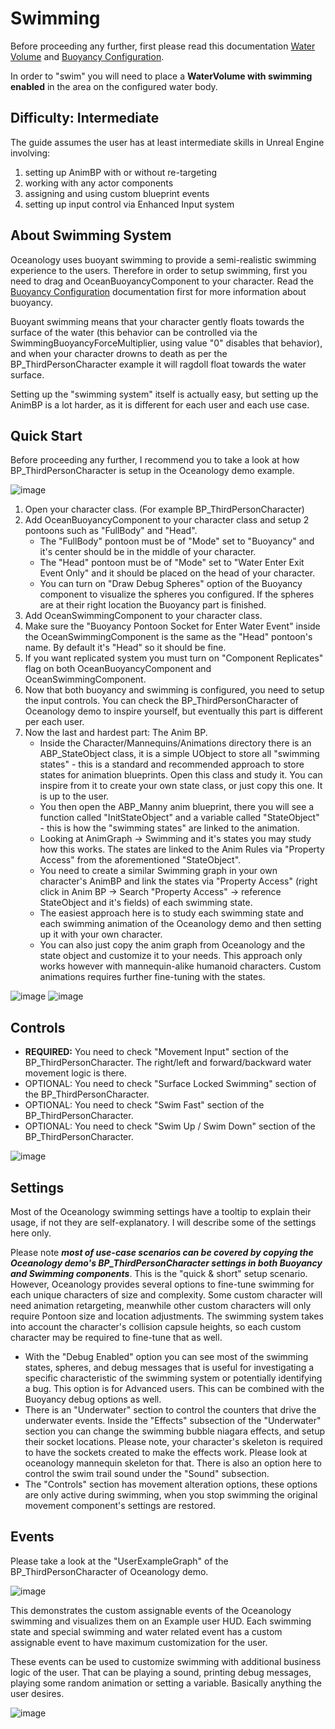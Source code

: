 # Swimming

Before proceeding any further, first please read this documentation [Water Volume](./water-volume.md) and [Buoyancy Configuration](./buoyancy-configuration.md).

In order to "swim" you will need to place a **WaterVolume with swimming enabled** in the area on the configured water body.

## Difficulty: Intermediate
The guide assumes the user has at least intermediate skills in Unreal Engine involving:
1. setting up AnimBP with or without re-targeting
2. working with any actor components
3. assigning and using custom blueprint events
4. setting up input control via Enhanced Input system

## About Swimming System
Oceanology uses buoyant swimming to provide a semi-realistic swimming experience to the users. Therefore in order to setup swimming, first you need to drag and OceanBuoyancyComponent to your character. Read the [Buoyancy Configuration](https://github.com/Galidar/Oceanology/wiki/Buoyancy-Configuration) documentation first for more information about buoyancy.

Buoyant swimming means that your character gently floats towards the surface of the water (this behavior can be controlled via the SwimmingBuoyancyForceMultiplier, using value "0" disables that behavior), and when your character drowns to death as per the BP_ThirdPersonCharacter example it will ragdoll float towards the water surface.

Setting up the "swimming system" itself is actually easy, but setting up the AnimBP is a lot harder, as it is different for each user and each use case.

## Quick Start
Before proceeding any further, I recommend you to take a look at how BP_ThirdPersonCharacter is setup in the Oceanology demo example.

![image](../../assets/images/features/swim-1.webp)

1. Open your character class. (For example BP_ThirdPersonCharacter)
2. Add OceanBuoyancyComponent to your character class and setup 2 pontoons such as "FullBody" and "Head".
   * The "FullBody" pontoon must be of "Mode" set to "Buoyancy" and it's center should be in the middle of your character.
   * The "Head" pontoon must be of "Mode" set to "Water Enter Exit Event Only" and it should be placed on the head of your character.
   * You can turn on "Draw Debug Spheres" option of the Buoyancy component to visualize the spheres you configured. If the spheres are at their right location the Buoyancy part is finished.
3. Add OceanSwimmingComponent to your character class.
4. Make sure the "Buoyancy Pontoon Socket for Enter Water Event" inside the OceanSwimmingComponent is the same as the "Head" pontoon's name. By default it's "Head" so it should be fine.
5. If you want replicated system you must turn on "Component Replicates" flag on both OceanBuoyancyComponent and OceanSwimmingComponent.
6. Now that both buoyancy and swimming is configured, you need to setup the input controls. You can check the BP_ThirdPersonCharacter of Oceanology demo to inspire yourself, but eventually this part is different per each user.
7. Now the last and hardest part: The Anim BP.
   * Inside the Character/Mannequins/Animations directory there is an ABP_StateObject class, it is a simple UObject to store all "swimming states" - this is a standard and recommended approach to store states for animation blueprints. Open this class and study it. You can inspire from it to create your own state class, or just copy this one. It is up to the user.
   * You then open the ABP_Manny anim blueprint, there you will see a function called "InitStateObject" and a variable called "StateObject" - this is how the "swimming states" are linked to the animation.
   * Looking at AnimGraph -> Swimming and it's states you may study how this works. The states are linked to the Anim Rules via "Property Access" from the aforementioned "StateObject".
   * You need to create a similar Swimming graph in your own character's AnimBP and link the states via "Property Access" (right click in Anim BP -> Search "Property Access" -> reference StateObject and it's fields) of each swimming state.
   * The easiest approach here is to study each swimming state and each swimming animation of the Oceanology demo and then setting up it with your own character.
   * You can also just copy the anim graph from Oceanology and the state object and customize it to your needs. This approach only works however with mannequin-alike humanoid characters. Custom animations requires further fine-tuning with the states.

![image](../../assets/images/features/swim-2.webp)
![image](../../assets/images/features/swim-3.webp)


## Controls
* **REQUIRED:** You need to check "Movement Input" section of the BP_ThirdPersonCharacter. The right/left and forward/backward water movement logic is there.
* OPTIONAL: You need to check "Surface Locked Swimming" section of the BP_ThirdPersonCharacter.
* OPTIONAL: You need to check "Swim Fast" section of the BP_ThirdPersonCharacter.
* OPTIONAL: You need to check "Swim Up / Swim Down" section of the BP_ThirdPersonCharacter.

![image](../../assets/images/features/swim-4.webp)


## Settings
Most of the Oceanology swimming settings have a tooltip to explain their usage, if not they are self-explanatory. I will describe some of the settings here only.

Please note _**most of use-case scenarios can be covered by copying the Oceanology demo's BP_ThirdPersonCharacter settings in both Buoyancy and Swimming components**_. This is the "quick & short" setup scenario. However, Oceanology provides several options to fine-tune swimming for each unique characters of size and complexity. Some custom character will need animation retargeting, meanwhile other custom characters will only require Pontoon size and location adjustments.
The swimming system takes into account the character's collision capsule heights, so each custom character may be required to fine-tune that as well.

* With the "Debug Enabled" option you can see most of the swimming states, spheres, and debug messages that is useful for investigating a specific characteristic of the swimming system or potentially identifying a bug. This option is for Advanced users. This can be combined with the Buoyancy debug options as well.
* There is an "Underwater" section to control the counters that drive the underwater events. Inside the "Effects" subsection of the "Underwater" section you can change the swimming bubble niagara effects, and setup their socket locations. Please note, your character's skeleton is required to have the sockets created to make the effects work. Please look at oceanology mannequin skeleton for that. There is also an option here to control the swim trail sound under the "Sound" subsection.
* The "Controls" section has movement alteration options, these options are only active during swimming, when you stop swimming the original movement component's settings are restored.

## Events
Please take a look at the "UserExampleGraph" of the BP_ThirdPersonCharacter of Oceanology demo.

![image](../../assets/images/features/swim-5.webp)


This demonstrates the custom assignable events of the Oceanology swimming and visualizes them on an Example user HUD. Each swimming state and special swimming and water related event has a custom assignable event to have maximum customization for the user.

These events can be used to customize swimming with additional business logic of the user. That can be playing a sound, printing debug messages, playing some random animation or setting a variable. Basically anything the user desires.

![image](../../assets/images/features/swim-6.webp)


